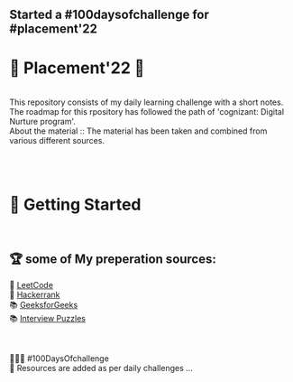 ## Started a #100daysofchallenge for #placement'22 

 # :gift: Placement'22 :gift:
<br>
This repository consists of my daily learning challenge with a short notes.<br>
The roadmap for this rpository has followed the path of 'cognizant: Digital Nurture program'.<br>
About the material :: The material has been taken and combined from various different sources.
 
<br><br> 
# 🚀 Getting Started
<br>



## 🏆 some of My preperation sources:
 
📒 [LeetCode](https://leetcode.com/)\
📒 [Hackerrank](https://www.hackerrank.com/)\
📚 [GeeksforGeeks](https://www.geeksforgeeks.org/) \
📚 [Interview Puzzles](https://www.geeksforgeeks.org/category/puzzles/)

 <br><br>
👨🏻‍💻 #100DaysOfchallenge<br>
📝 Resources are added as per daily challenges ...
